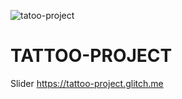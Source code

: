 ![tatoo-project](https://user-images.githubusercontent.com/83923244/124480529-0a328e00-ddb0-11eb-9e98-24e7dcc7a341.png)
# TATTOO-PROJECT
Slider https://tattoo-project.glitch.me
